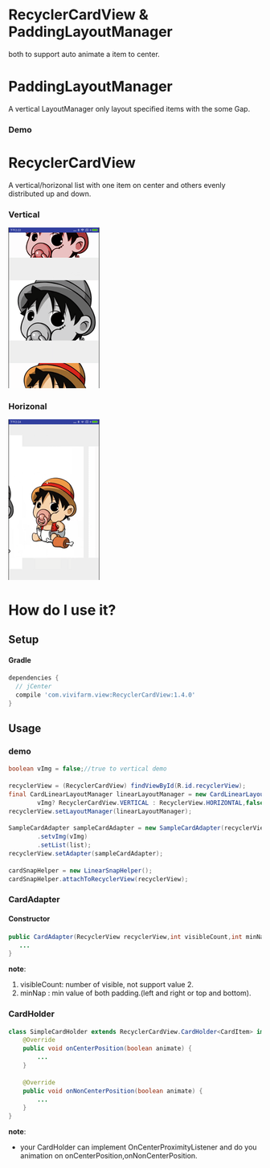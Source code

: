 # RecyclerCardView & PaddingLayoutManager
both to support auto animate a item to center.

# PaddingLayoutManager
A vertical LayoutManager only layout specified items with the some Gap.

### Demo
[](art/p1.gif) [](art/p2.gif) [](art/p3.gif)

# RecyclerCardView
A vertical/horizonal list with one item on center and others evenly distributed up and down.

### Vertical
![](https://github.com/zuoweitan/RecyclerCardView/blob/master/art/demo_1.gif)

### Horizonal
![](https://github.com/zuoweitan/RecyclerCardView/blob/master/art/demo_2.gif)

# How do I use it?

## Setup

#### Gradle

```groovy
dependencies {
  // jCenter
  compile 'com.vivifarm.view:RecyclerCardView:1.4.0'
}
```

## Usage

### demo
```java
boolean vImg = false;//true to vertical demo

recyclerView = (RecyclerCardView) findViewById(R.id.recyclerView);
final CardLinearLayoutManager linearLayoutManager = new CardLinearLayoutManager(this,
        vImg? RecyclerCardView.VERTICAL : RecyclerView.HORIZONTAL,false);
recyclerView.setLayoutManager(linearLayoutManager);

SampleCardAdapter sampleCardAdapter = new SampleCardAdapter(recyclerView,3,vImg ? 0:60)
        .setvImg(vImg)
        .setList(list);
recyclerView.setAdapter(sampleCardAdapter);

cardSnapHelper = new LinearSnapHelper();
cardSnapHelper.attachToRecyclerView(recyclerView);
```

### CardAdapter

#### Constructor
```java
public CardAdapter(RecyclerView recyclerView,int visibleCount,int minNap){
   ...
}
```
**note**:

1. visibleCount: number of visible, not support value 2.
2. minNap : min value of both padding.(left and right or top and bottom).


### CardHolder
```java
class SimpleCardHolder extends RecyclerCardView.CardHolder<CardItem> implements RecyclerCardView.OnCenterProximityListener{
    @Override
    public void onCenterPosition(boolean animate) {
        ...
    }

    @Override
    public void onNonCenterPosition(boolean animate) {
        ...
    }
}
```

**note**:

* your CardHolder can implement OnCenterProximityListener and do you animation on onCenterPosition,onNonCenterPosition.
    

